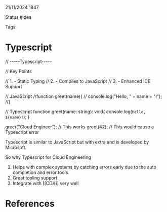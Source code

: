 21/11/2024 1847

Status #idea

Tags:

# Typescript

// -----Typescript-----

// Key Points

// 1. - Static Typing
// 2. - Compiles to JavaScript
// 3. - Enhanced IDE Support

// JavaScript
//function greet(name){
//    console.log("Hello, " + name + "!");
//}

// Typescript
function greet(name: string): void{
    console.log(`Hello, ${name}!`);
}

greet("Cloud Engineer"); // This works
greet(42); // This would cause a Typescript error

Typescript is similar to JavaScript but with extra and is developed by Microsoft.

So why Typescript for Cloud Engineering

1. Helps with complex systems by catching errors early due to the auto completion and error tools
2. Great tooling support
3. Integrate with [[CDK]] very well












# References
